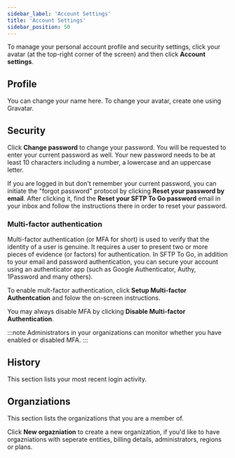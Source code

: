 ```yaml
---
sidebar_label: 'Account Settings'
title: 'Account Settings'
sidebar_position: 50
---
```


To manage your personal account profile and security settings, click your avatar (at the top-right corner of the screen) and then click **Account settings**.

## Profile

You can change your name here. To change your avatar, create one using Gravatar.

## Security

Click **Change password** to change your password. You will be requested to enter your current password as well. Your new password needs to be at least 10 characters including a number, a lowercase and an uppercase letter.

If you are logged in but don't remember your current password, you can initiate the "forgot password" protocol by clicking **Reset your password by email**. After clicking it, find the **Reset your SFTP To Go password** email in your inbox and follow the instructions there in order to reset your password.

### Multi-factor authentication

Multi-factor authentication (or MFA for short) is used to verify that the identity of a user is genuine. It requires a user to present two or more pieces of evidence (or factors) for authentication. In SFTP To Go, in addition to your email and password authentication, you can secure your account using an authenticator app (such as Google Authenticator, Authy, 1Password and many others).

To enable mult-factor authentication, click **Setup Multi-factor Authentcation** and folow the on-screen instructions.

You may always disable MFA by clicking **Disable Multi-factor Authentication**.

:::note
Administrators in your organizations can monitor whether you have enabled or disabled MFA.
:::

## History

This section lists your most recent login activity. 

## Organziations

This section lists the organizations that you are a member of.

Click **New orgazniation** to create a new organization, if you'd like to have orgazniations with seperate entities, billing details, administrators, regions or plans.
